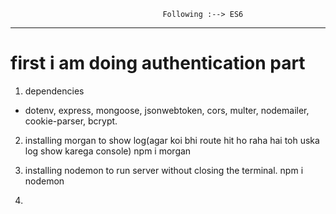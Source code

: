                                       Following :--> ES6
----------------------------------------------------------------------------------------------------------
# first i am doing authentication part
1. dependencies
- dotenv, express, mongoose, jsonwebtoken, cors, multer, nodemailer, cookie-parser, bcrypt.

2. installing morgan to show log(agar koi bhi route hit ho raha hai toh uska log show karega console)  npm i morgan

3. installing nodemon to run server without closing the terminal.  npm i nodemon

4. 